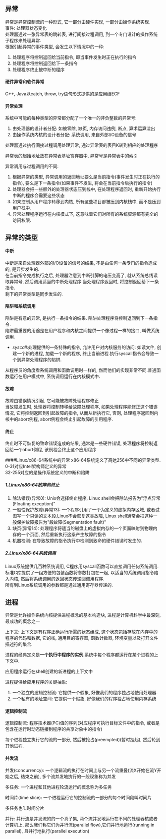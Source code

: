 ## 异常
异常是异常控制流的一种形式, 它一部分由硬件实现, 一部分由操作系统实现.   
事件: 处理器状态变化  
处理器通过一张异常表的跳转表, 进行间接过程调用, 到一个专门设计的操作系统子程序来处理异常.  
根据引起异常的事件类型, 会发生以下情况中的一种:
1. 处理程序将控制返回给当前指令, 即当事件发生时正在执行的指令
2. 处理程序将控制返回给下一条指令
3. 处理程序终止被中断的程序

#### 硬件异常和软件异常
C++, Java以catch, throw, try语句形式提供的是应用级ECF   

#### 异常处理
系统中可能的每种类型的异常都分配了一个唯一的非负整数的异常号:
1. 由处理器的设计者分配: 如被零除, 缺页, 内存访问违例, 断点, 算术运算溢出
2. 由操作系统内核的设计者分配: 系统调用, 来自外部I/O设备的信号

处理器通过执行间接过程调用处理异常, 通过异常表的表目K转到相应的处理程序   

异常表的起始地址放在异常表基址寄存器中, 异常号是异常表中的索引  

异常调用与过程调用的不同:
1. 根据异常的类型, 异常调用的返回地址要么是当前指令(事件发生时正在执行的指令), 要么是下一条指令(如果事件不发生, 将会在当前指令后执行的指令)
2. 处理器会把一些额外的处理器状态压到栈中, 在处理程序返回时, 重新开始执行中断的程序会需要这些状态
3. 如果控制从用户程序转移到内核, 所有这些项目都被压到内核栈中, 而不是压到用户栈中.
4. 异常处理程序运行在内核模式下, 这意味着它们对所有的系统资源都有完全的访问权限.  

## 异常的类型
#### 中断
中断是来自处理器外部的I/O设备的信号的结果, 不是由任何一条专门的指令造成的, 是异步发生的.   
在当前指令完成执行之后, 处理器注意到中断引脚的电压变高了, 就从系统总线读取异常号, 然后调用适当的中断处理程序.当处理程序返回时, 将控制返回给下一条指令.   
剩下的异常类型是同步发生的.

#### 陷阱和系统调用
陷阱是有意的异常, 是执行一条指令的结果. 陷阱处理程序将控制返回到下一条指令.   
陷阱最重要的用途是在用户程序和内核之间提供一个像过程一样的接口, 叫做系统调用.  
- *syscall*:处理提供的一条特殊的指令, 允许用户对内核服务的访问: 如读文件, 创建一个新的进程, 加载一个新的程序, 终止当前进程.执行syscall指令会导致一个到异常处理程序的陷阱.   

从程序员的角度看系统调用和函数调用时一样的, 然而他们的实现非常不同.普通函数运行在用户模式中, 系统调用运行在内核模式中.

#### 故障
故障由错误情况引起, 它可能被故障处理程序修正   
当故障发生时, 处理器将控制转移给故障处理程序, 如果处理程序能修正这个错误情况, 它将控制返回到引起故障的指令, 从而从新执行它, 否则, 处理程序返回到内核中的abort例程, abort例程会终止引起故障的引用程序.  
#### 终止
终止时不可恢复的致命错误造成的结果, 通常是一些硬件错误, 处理程序将控制返回给一个abort例程, 该例程会终止这个应用程序

####Linux/x86-64系统中的异常
x86-64系统定义了高达256中不同的异常类型.    
0-31对应Intel架构师定义的异常  
32-255对应的是操作系统定义的中断和陷阱   
##### 1.Linux/x86-64故障和终止
1. 除法错误(异常0): Unix会选择终止程序, Linux shell会把除法报告为"浮点异常(Floating exception)"
2. 一般性保护故障(异常13): 一个程序引用了一个为定义的虚拟内存区域, 或者试图写一个只读的文本段.Linux不会恢复这类故障, Linux shell通常会把这种一般保护故障报告为"段故障(Segmentation fault)"
3. 缺页(异常14): 处理程序将适当的磁盘上的虚拟内存的一个页面映射到物理内存的一个页面, 然后重新执行这条产生故障的指令
4. 机器检测: 在导致故障的指令执行中检测到致命的硬件错误时发生的.

##### 2.Linux/x86-64系统调用
Linux系统提供几百种系统调用, C程序用syscall函数可以直接调用任何系统调用.   
标准C库提供了一组方便的包装函数将参数打包在一起, 以适当的系统调用指令陷入内核, 然后将系统调用的返回状态传递回调用程序.     
所有到Linux系统调用的参数都是通过通用寄存器传递的.

## 进程
异常是允许操作系统内核提供进程概念的基本构造块, 进程是计算机科学中最深刻, 最成功的概念之一   

上下文: 上下文是有程序正确运行所需的状态组成, 这个状态包括存放在内存中的程序的代码和数据, 它的栈, 通用目的寄存器, 函数计数器, 环境变量以及打开文件描述符的集合.   

进程的经典定义是**一个执行中程序的实例**.系统中每个程序都运行在某个进程的上下文中.  

应用程序运行在shell创建的新进程的上下文中   

进程提供给应用程序的关键抽象:
1. 一个独立的逻辑控制流: 它提供一个假象, 好像我们的程序独占地使用处理器.
2. 一个私有的地址空间: 它提供一个假象, 好像我们的程序独占地使用内存系统

#### 逻辑控制流
逻辑控制流: 程序技术器(PC)值的序列(对应程序可执行目标文件中的指令, 或者是包含在运行时动态链接到程序的共享对象中的指令)   

每个进程独立执行它的流的一部分, 然后被抢占(preempted)(暂时挂起), 然后轮到其他进程.   

#### 并发流
并发(concurrency): 一个逻辑流的执行在时间上与另一个流重叠(流X开始在流Y开始之后, 结束之前), 多个流并发地执行的一般现象称为并发   

多任务: 一个进程和其他进程轮流运行的概念称为多任务   

时间片(time slice): 一个进程运行它的控制流的一部分的每个时间段叫时间片   

多任务也叫时间分片   

并行:  并行流是并发流的的一个真子集, 两个流并发地运行在不同的处理器核或者计算机上, 那么我们称它们为并行流(parallel flow),它们并行地运行(running in parallel), 且并行地执行(parallel execution)




